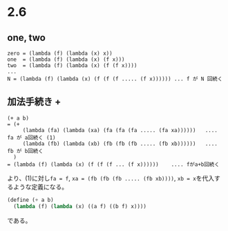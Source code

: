 # 2.6

## one, two

```
zero = (lambda (f) (lambda (x) x))
one  = (lambda (f) (lambda (x) (f x)))
two  = (lambda (f) (lambda (x) (f (f x))))
...
N = (lambda (f) (lambda (x) (f (f (f ..... (f x)))))) ... f が N 回続く
```

## 加法手続き +

```
(+ a b)
= (+
     (lambda (fa) (lambda (xa) (fa (fa (fa ..... (fa xa))))))   .... fa が a回続く (1)
     (lambda (fb) (lambda (xb) (fb (fb (fb ..... (fb xb))))))   .... fb が b回続く
  )
= (lambda (f) (lambda (x) (f (f (f ... (f x))))))    .... fがa+b回続く
```
より、(1)に対し`fa = f`, `xa = (fb (fb (fb ..... (fb xb))))`, `xb = x`を代入するような定義になる。
```scm
(define (+ a b)
  (lambda (f) (lambda (x) ((a f) ((b f) x))))
```
である。
